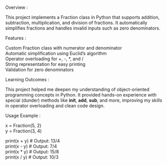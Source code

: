 Overview :

This project implements a Fraction class in Python that supports addition, subtraction, multiplication, and division of fractions. It automatically simplifies fractions and handles invalid inputs such as zero denominators.

Features :

Custom Fraction class with numerator and denominator<br>
Automatic simplification using Euclid’s algorithm<br>
Operator overloading for +, -, *, and /<br>
String representation for easy printing<br>
Validation for zero denominators<br>

Learning Outcomes :

This project helped me deepen my understanding of object-oriented programming concepts in Python. It provided hands-on experience with special (dunder) methods like __init__, __add__, __sub__, and more, improving my skills in operator overloading and clean code design.

Usage Example : 

x = Fraction(5, 2) <br>
y = Fraction(3, 4)

print(x + y)  # Output: 13/4<br>
print(x - y)  # Output: 7/4<br>
print(x * y)  # Output: 15/8<br>
print(x / y)  # Output: 10/3
